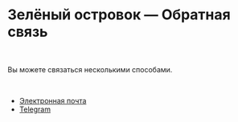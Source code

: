 <body>
    <main>
        <h1>Зелёный островок — Обратная связь</h1>
        <br>
        <p>Вы можете связаться несколькими способами.</p>
        <br>
        <ul>
            <li><a href="mailto:bmm18@bk.ru?subject=Зелёный островок">Электронная почта</a></li>
            <li><a href="https://t.me/dysphoria" target="_blank">Telegram</a></li>
        </ul>
    </main>
</body>
</html>
